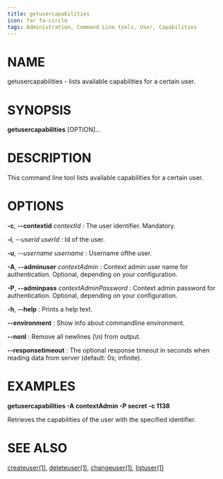 ```yaml
---
title: getusercapabilities
icon: far fa-circle
tags: Administration, Command Line tools, User, Capabilities
---
```


# NAME

getusercapabilities - lists available capabilities for a certain user. 

# SYNOPSIS

**getusercapabilities** [OPTION]...

# DESCRIPTION

This command line tool lists available capabilities for a certain user. 

# OPTIONS

**-c**, **--contextid** *contextId*
: The user identifier. Mandatory.

**-i**, *--userid* *userId*
: Id of the user.

**-u**, *--username* *username*
: Username ofthe user.

**-A**, **--adminuser** *contextAdmin*
: Context admin user name for authentication. Optional, depending on your configuration.

**-P**, **--adminpass** *contextAdminPassword*
: Context admin password for authentication. Optional, depending on your configuration.

**-h**, **--help**
: Prints a help text.

**--environment**
: Show info about commandline environment.

**--nonl**
: Remove all newlines (\\n) from output.

**--responsetimeout**
: The optional response timeout in seconds when reading data from server (default: 0s; infinite).

# EXAMPLES

**getusercapabilities -A contextAdmin -P secret -c 1138**

Retrieves the capabilities of the user with the specified identifier.

# SEE ALSO

[createuser(1)](createuser), [deleteuser(1)](deleteuser), [changeuser(1)](changeuser), [listuser(1)](listuser)
